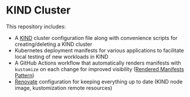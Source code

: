 # KIND Cluster

This repository includes:

- A [KIND](https://github.com/kubernetes-sigs/kind) cluster configuration file along with convenience scripts for creating/deleting a KIND cluster
- Kubernetes deployment manifests for various applications to facilitate local testing of new workloads in KIND
- A GitHub Actions workflow that automatically renders manifests with `kustomize` on each change for improved visibility ([Rendered Manifests Pattern](https://akuity.io/blog/the-rendered-manifests-pattern))
- [Renovate](https://github.com/renovatebot/renovate/tree/main) configuration for keeping everything up to date (KIND node image, kustomization remote resources)
